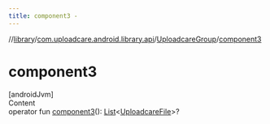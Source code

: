 ```yaml
---
title: component3 -
---
```

//[library](../../index.md)/[com.uploadcare.android.library.api](../index.md)/[UploadcareGroup](index.md)/[component3](component3.md)



# component3  
[androidJvm]  
Content  
operator fun [component3](component3.md)(): [List](https://kotlinlang.org/api/latest/jvm/stdlib/kotlin.collections/-list/index.html)<[UploadcareFile](../-uploadcare-file/index.md)>?  



